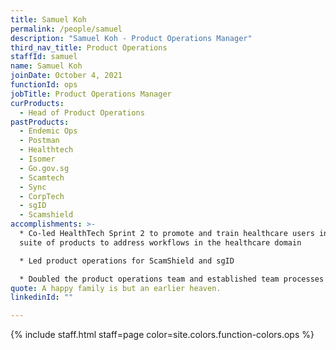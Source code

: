 ```yaml
---
title: Samuel Koh
permalink: /people/samuel
description: "Samuel Koh - Product Operations Manager"
third_nav_title: Product Operations
staffId: samuel
name: Samuel Koh
joinDate: October 4, 2021
functionId: ops
jobTitle: Product Operations Manager
curProducts:
  - Head of Product Operations
pastProducts:
  - Endemic Ops
  - Postman
  - Healthtech
  - Isomer
  - Go.gov.sg
  - Scamtech
  - Sync
  - CorpTech
  - sgID
  - Scamshield
accomplishments: >-
  * Co-led HealthTech Sprint 2 to promote and train healthcare users in OGP's
  suite of products to address workflows in the healthcare domain

  * Led product operations for ScamShield and sgID

  * Doubled the product operations team and established team processes for updates, sharings, and learning coordination
quote: A happy family is but an earlier heaven.
linkedinId: ""

---
```


{% include staff.html staff=page color=site.colors.function-colors.ops %}
